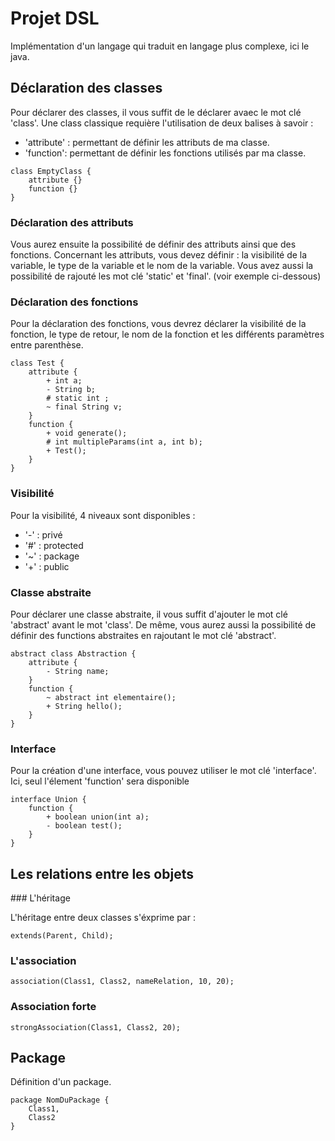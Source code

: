 # Projet DSL 

Implémentation d'un langage qui traduit en langage plus complexe, ici le java.




## Déclaration des classes

Pour déclarer des classes, il vous suffit de le déclarer avaec le mot clé 'class'.
Une class classique requière l'utilisation de deux balises à savoir :
- 'attribute' : permettant de définir les attributs de ma classe.
- 'function': permettant de définir les fonctions utilisés par ma classe.


```
class EmptyClass {
	attribute {}
	function {}
}
```

### Déclaration des attributs

Vous aurez ensuite la possibilité de définir des attributs ainsi que des fonctions.
Concernant les attributs, vous devez définir : 
la visibilité de la variable, le type de la variable et le nom de la variable.
Vous avez aussi la possibilité de rajouté les mot clé 'static' et 'final'.
(voir exemple ci-dessous)

### Déclaration des fonctions


Pour la déclaration des fonctions, vous devrez déclarer la visibilité de la fonction, le type de retour, le nom de la fonction et les différents paramètres entre parenthèse.


```
class Test {
	attribute {
		+ int a;
		- String b;
		# static int ;
		~ final String v;
	}
	function {
		+ void generate();
		# int multipleParams(int a, int b);
		+ Test();
	}
}
```


### Visibilité

Pour la visibilité, 4 niveaux sont disponibles :
- '-' : privé
- '#' : protected
- '~' : package
- '+' : public

### Classe abstraite

Pour déclarer une classe abstraite, il vous suffit d'ajouter le mot clé 'abstract' avant le mot 'class'. De même, vous aurez aussi la possibilité de définir des functions abstraites en rajoutant le mot clé 'abstract'.

```
abstract class Abstraction {
	attribute {
		- String name;
	}
	function {
		~ abstract int elementaire();
		+ String hello();
	}
}
```

### Interface

Pour la création d'une interface, vous pouvez utiliser le mot clé 'interface'. 
Ici, seul l'élement 'function' sera disponible

```
interface Union {
	function {
		+ boolean union(int a);
		- boolean test();
	}
}
```


## Les relations entre les objets


### L'héritage

L'héritage entre deux classes s'éxprime par : 

```
extends(Parent, Child);
```

### L'association 


```
association(Class1, Class2, nameRelation, 10, 20);
```


### Association forte
```
strongAssociation(Class1, Class2, 20);
```


## Package
Définition d'un package.

```
package NomDuPackage {
	Class1,
	Class2
}
```




